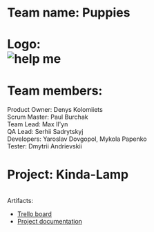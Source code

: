 # Team name: Puppies <BR>

# Logo: <BR>![help me](http://i65.tinypic.com/2zf8hoo.jpg "help me")<BR>

# Team members: <BR>

Product Owner: Denys Kolomiiets <BR>
Scrum Master: Paul Burchak <BR>
Team Lead: Max Il'yn <BR>
QA Lead: Serhii Sadrytskyj <BR>
Developers: Yaroslav Dovgopol, Mykola Papenko<BR>
Tester: Dmytrii Andrievskii<BR>

# Project: Kinda-Lamp <BR>

<BR>Artifacts:<BR>
* [Trello board](https://trello.com/b/eEIiLGiS/- "TRELLO")
* [Project documentation](https://docs.google.com/document/d/1s7mgYBIGsj7mAxSQLoYYF_097pDYV1SyPLg5Myy7nSA/edit?usp=drivesdk "Project documentation")<BR>

